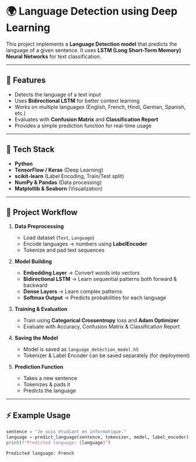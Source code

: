 # 🌍 Language Detection using Deep Learning

This project implements a **Language Detection model** that predicts the language of a given sentence. It uses **LSTM (Long Short-Term Memory) Neural Networks** for text classification.

---

## 🚀 Features
- Detects the language of a text input  
- Uses **Bidirectional LSTM** for better context learning  
- Works on multiple languages (English, French, Hindi, German, Spanish, etc.)  
- Evaluates with **Confusion Matrix** and **Classification Report**  
- Provides a simple prediction function for real-time usage  

---

## 🧠 Tech Stack
- **Python**  
- **TensorFlow / Keras** (Deep Learning)  
- **scikit-learn** (Label Encoding, Train/Test split)  
- **NumPy & Pandas** (Data processing)  
- **Matplotlib & Seaborn** (Visualization)  

---

## 📂 Project Workflow
1. **Data Preprocessing**
   - Load dataset (`Text`, `Language`)  
   - Encode languages → numbers using **LabelEncoder**  
   - Tokenize and pad text sequences  

2. **Model Building**
   - **Embedding Layer** → Convert words into vectors  
   - **Bidirectional LSTM** → Learn sequential patterns both forward & backward  
   - **Dense Layers** → Learn complex patterns  
   - **Softmax Output** → Predicts probabilities for each language  

3. **Training & Evaluation**
   - Train using **Categorical Crossentropy** loss and **Adam Optimizer**  
   - Evaluate with Accuracy, Confusion Matrix & Classification Report  

4. **Saving the Model**
   - Model is saved as `language_detection_model.h5`  
   - Tokenizer & Label Encoder can be saved separately (for deployment)  

5. **Prediction Function**
   - Takes a new sentence  
   - Tokenizes & pads it  
   - Predicts the language  

---

## ⚡ Example Usage
```python
sentence = "Je suis étudiant en informatique."
language = predict_language(sentence, tokenizer, model, label_encoder)
print(f"Predicted language: {language}")

Predicted language: French

